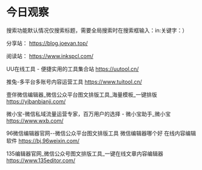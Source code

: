 # 今日观察

搜索功能默认情况仅搜索标题，需要全局搜索时在搜索框输入：in:关键字：）  

分享站： https://blog.joevan.top/  

阅读站： https://www.inkspcl.com/  

UU在线工具 - 便捷实用的工具集合站  https://uutool.cn/    

推兔-多平台多账号内容运营工具  https://www.tuitool.cn/    

壹伴微信编辑器_微信公众平台图文排版工具_海量模板_一键排版  https://yibanbianji.com/    

微小宝-微信私域流量运营专家，百万用户的选择 - 微小宝助手_微小宝  https://www.wxb.com/    

96微信编辑器官网--微信公众平台图文排版工具 微信编辑器哪个好 在线内容编辑软件  https://bj.96weixin.com/    

135编辑器官网_微信公众号图文排版工具_一键在线文章内容编辑器  https://www.135editor.com/    
